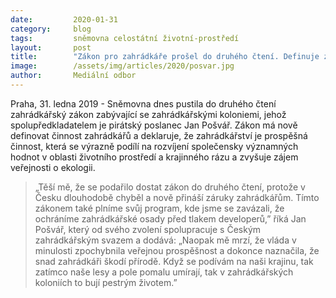 ```yaml
---
date:         2020-01-31
category:     blog
tags:         sněmovna celostátní životní-prostředí
layout:       post
title:        "Zákon pro zahrádkáře prošel do druhého čtení. Definuje zahrádkářství jako prospěšnou činnost"
image:        /assets/img/articles/2020/posvar.jpg
author:       Mediální odbor
---
```




Praha, 31. ledna 2019 - Sněmovna dnes pustila do druhého čtení zahrádkářský zákon zabývající se zahrádkářskými koloniemi, jehož spolupředkladatelem je pirátský poslanec Jan Pošvář. Zákon má nově definovat činnost zahrádkářů a deklaruje, že zahrádkářství je prospěšná činnost, která se výrazně podílí na rozvíjení společensky významných hodnot v oblasti životního prostředí a krajinného rázu a zvyšuje zájem veřejnosti o ekologii. 


> „Těší mě, že se podařilo dostat zákon do druhého čtení, protože v Česku dlouhodobě chyběl a nově přináší záruky zahrádkářům. Tímto zákonem také plníme svůj program, kde jsme se zavázali, že ochráníme zahrádkářské osady před tlakem developerů,” říká Jan Pošvář, který od svého zvolení spolupracuje s Českým zahrádkářským svazem a dodává: „Naopak mě mrzí, že vláda v minulosti zpochybnila veřejnou prospěšnost a dokonce naznačila, že snad zahrádkáři škodí přírodě. Když se podívám na naši krajinu, tak zatímco naše lesy a pole pomalu umírají, tak v zahrádkářských koloniích to bují pestrým životem.”
